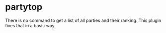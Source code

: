 # partytop

There is no command to get a list of all parties and their ranking. This plugin fixes that in a basic way.